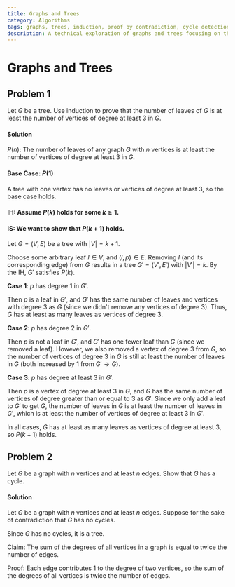 ```yaml
---
title: Graphs and Trees
category: Algorithms
tags: graphs, trees, induction, proof by contradiction, cycle detection
description: A technical exploration of graphs and trees focusing on the properties and proofs of these fundamental data structures.
---
```


# Graphs and Trees

## Problem 1
Let $G$ be a tree. Use induction to prove that the number of leaves of $G$ is at least the number of vertices of degree at least $3$ in $G$.

#### Solution

$P(n)$: The number of leaves of any graph $G$ with $n$ vertices is at least the number of vertices of degree at least $3$ in $G$.

#### Base Case: $P(1)$

A tree with one vertex has no leaves or vertices of degree at least $3$, so the base case holds.

#### IH: Assume $P(k)$ holds for some $k \ge 1$.

#### IS: We want to show that $P(k + 1)$ holds.

Let $G = (V, E)$ be a tree with $|V| = k + 1$.

Choose some arbitrary leaf $l \in V$, and $(l, p) \in E$. Removing $l$ (and its corresponding edge) from $G$ results in a tree $G' = (V', E')$ with $|V'| = k$. By the IH, $G'$ satisfies $P(k)$.

**Case 1**: $p$ has degree $1$ in $G'$.

Then $p$ is a leaf in $G'$, and $G'$ has the same number of leaves and vertices with degree 3 as $G$ (since we didn't remove any vertices of degree 3). Thus, $G$ has at least as many leaves as vertices of degree 3.

**Case 2**: $p$ has degree $2$ in $G'$.

Then $p$ is not a leaf in $G'$, and $G'$ has one fewer leaf than $G$ (since we removed a leaf). However, we also removed a vertex of degree 3 from $G$, so the number of vertices of degree 3 in $G$ is still at least the number of leaves in $G$ (both increased by 1 from $G' \to G$).

**Case 3**: $p$ has degree at least $3$ in $G'$.

Then $p$ is a vertex of degree at least $3$ in $G$, and $G$ has the same number of vertices of degree greater than or equal to $3$ as $G'$. Since we only add a leaf to $G'$ to get $G$, the number of leaves in $G$ is at least the number of leaves in $G'$, which is at least the number of vertices of degree at least $3$ in $G'$.

In all cases, $G$ has at least as many leaves as vertices of degree at least $3$, so $P(k + 1)$ holds.

## Problem 2

Let $G$ be a graph with $n$ vertices and at least $n$ edges. Show that $G$ has a cycle.

#### Solution

Let $G$ be a graph with $n$ vertices and at least $n$ edges. Suppose for the sake of contradiction that $G$ has no cycles.

Since $G$ has no cycles, it is a tree.

Claim: The sum of the degrees of all vertices in a graph is equal to twice the number of edges.

Proof: Each edge contributes $1$ to the degree of two vertices, so the sum of the degrees of all vertices is twice the number of edges.


